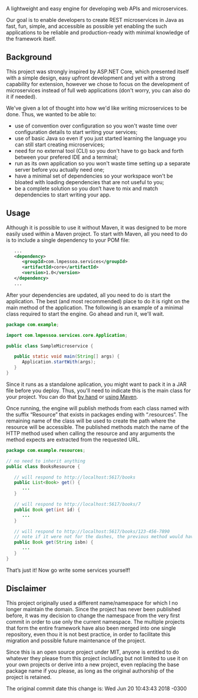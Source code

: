 A lightweight and easy engine for developing web APIs and microservices.

Our goal is to enable developers to create REST microservices in Java as fast, fun, simple, and accessible as possible yet enabling the such applications to be reliable and production-ready with minimal knowledge of the framework itself.

## Background

This project was strongly inspired by ASP.NET Core, which presented itself with a simple design, easy upfront development and yet with a strong capability for extension, however we chose to focus on the development of microservices instead of full web applications (don't worry, you can also do it if needed).

We've given a lot of thought into how we'd like writing microservices to be done. Thus, we wanted to be able to:
* use of convention over configuration so you won't waste time over configuration details to start writing your services;
* use of basic Java so even if you just started learning the language you can still start creating microservices;
* need for no external tool (CLI) so you don't have to go back and forth between your prefered IDE and a terminal;
* run as its own application so you won't waste time setting up a separate server before you actually need one;
* have a minimal set of dependencies so your workspace won't be bloated with loading dependencies that are not useful to you;
* be a complete solution so you don’t have to mix and match dependencies to start writing your app.

## Usage

Although it is possible to use it without Maven, it was designed to be more easily used within a Maven project. To start with Maven, all you need to do is to include a single dependency to your POM file:

```xml
   ...
   <dependency>
      <groupId>com.lmpessoa.services</groupId>
      <artifactId>core</artifactId>
      <version>1.0</version>
   </dependency>
   ...
```

After your dependencies are updated, all you need to do is start the application. The best (and most recommended) place to do it is right on the main method of the application. The following is an example of a minimal class required to start the engine. Go ahead and run it, we'll wait.

```java
package com.example;

import com.lmpessoa.services.core.Application;

public class SampleMicroservice {

   public static void main(String[] args) {
      Application.startWith(args);
   }
}
```

Since it runs as a standalone aplication, you might want to pack it in a JAR file before you deploy. Thus, you'll need to indicate this is the main class for your project. You can do that [by hand](https://docs.oracle.com/javase/tutorial/deployment/jar/appman.html) or [using Maven](https://www.mkyong.com/maven/how-to-create-a-manifest-file-with-maven/).

Once running, the engine will publish methods from each class named with the suffix “Resource” that exists in packages ending with “.resources”. The remaining name of the class will be used to create the path where the resource will be accessible. The published methods match the name of the HTTP method used when calling the resource and any arguments the method expects are extracted from the requested URL.

```java
package com.example.resources;

// no need to inherit anything
public class BooksResource {

   // will respond to http://localhost:5617/books
   public List<Book> get() {
      ...
   }

   // will respond to http://localhost:5617/books/7
   public Book get(int id) {
      ...
   }

   // will respond to http://localhost:5617/books/123-456-7890
   // note if it were not for the dashes, the previous method would have been called instead
   public Book get(String isbn) {
      ...
   }
}
```

That’s just it! Now go write some services yourself!

## Disclaimer

This project originally used a different name/namespace for which I no longer maintain the domain. Since the project has never been published before, it was my decision to change the namespace from the very first commit in order to use only the current namespace. The multiple projects that form the entire framework have also been merged into one single repository, even thou it is not best practice, in order to facilitate this migration and possible future maintenance of the project.

Since this is an open source project under MIT, anyone is entitled to do whatever they please from this project including but not limited to use it on your own projects or derive into a new project, even replacing the base package name if you please, as long as the original authorship of the project is retained.

The original commit date this change is:   Wed Jun 20 10:43:43 2018 -0300
